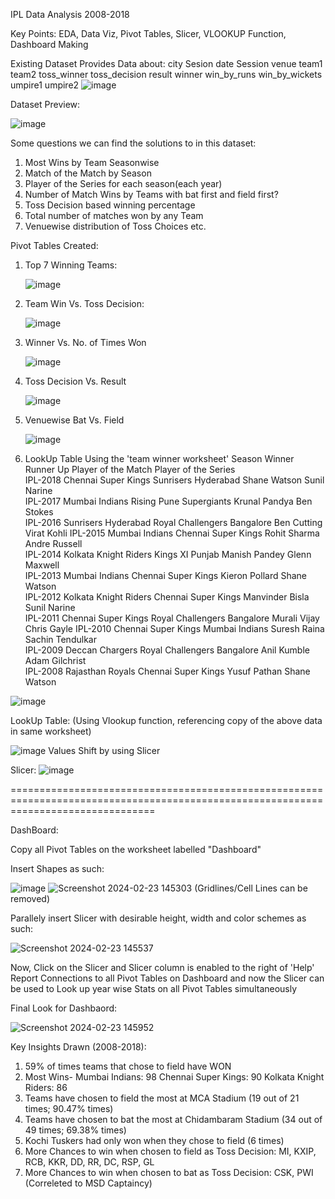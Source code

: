 IPL Data Analysis
2008-2018

Key Points: EDA, Data Viz, Pivot Tables, Slicer, VLOOKUP Function, Dashboard Making

Existing Dataset Provides Data about:
city	Sesion	date	Session	venue	team1	team2	toss_winner	toss_decision	result	winner	win_by_runs	win_by_wickets	umpire1	umpire2
![image](https://github.com/Joshiakshaj/IPL_Data_Analysis/assets/129145776/644d0c3a-1d3a-4f7e-9950-74daa0834736)

Dataset Preview:

![image](https://github.com/Joshiakshaj/IPL_Data_Analysis/assets/129145776/5d5ea2fe-c037-4337-989a-d350f4a8d0c3)

Some questions we can find the solutions to in this dataset:
1. Most Wins by Team Seasonwise
2. Match of the Match by Season
3. Player of the Series for each season(each year)
4. Number of Match Wins by Teams with bat first and field first?
5. Toss Decision based winning percentage
6. Total number of matches won by any Team
7. Venuewise distribution of Toss Choices etc.

Pivot Tables Created:
1. Top 7 Winning Teams:
   
   ![image](https://github.com/Joshiakshaj/IPL_Data_Analysis/assets/129145776/b11290bd-8b2e-4008-985d-ccfb04dd74de)

2. Team Win Vs. Toss Decision:
   
   ![image](https://github.com/Joshiakshaj/IPL_Data_Analysis/assets/129145776/0acb8341-caa3-4a9d-9021-7aa62626c820)

3. Winner Vs. No. of Times Won
   
   ![image](https://github.com/Joshiakshaj/IPL_Data_Analysis/assets/129145776/776cd456-d25a-44b0-9d29-5edcafbcfb4d)

4. Toss Decision Vs. Result
   
   ![image](https://github.com/Joshiakshaj/IPL_Data_Analysis/assets/129145776/f78c2895-4e7b-44c2-bbf0-f8236ac71483)

5. Venuewise Bat Vs. Field
    
   ![image](https://github.com/Joshiakshaj/IPL_Data_Analysis/assets/129145776/fcf70623-f24f-43a5-a923-dd7d79d6e7bb)

6. LookUp Table
   Using the 'team winner worksheet'
   Season	Winner	Runner Up	Player of the Match	Player of the Series	
IPL-2018	Chennai Super Kings	Sunrisers Hyderabad	Shane Watson	Sunil Narine	
IPL-2017	Mumbai Indians	Rising Pune Supergiants	Krunal Pandya	Ben Stokes	
IPL-2016	Sunrisers Hyderabad	Royal Challengers Bangalore	Ben Cutting	Virat Kohli	
IPL-2015	Mumbai Indians	Chennai Super Kings	Rohit Sharma	Andre Russell	
IPL-2014	Kolkata Knight Riders	Kings XI Punjab	Manish Pandey	Glenn Maxwell	
IPL-2013	Mumbai Indians	Chennai Super Kings	Kieron Pollard	Shane Watson	
IPL-2012	Kolkata Knight Riders	Chennai Super Kings	Manvinder Bisla	Sunil Narine	
IPL-2011	Chennai Super Kings	Royal Challengers Bangalore	Murali Vijay	Chris Gayle	
IPL-2010	Chennai Super Kings	Mumbai Indians	Suresh Raina	Sachin Tendulkar	
IPL-2009	Deccan Chargers	Royal Challengers Bangalore	Anil Kumble	Adam Gilchrist	
IPL-2008	Rajasthan Royals	Chennai Super Kings	Yusuf Pathan	Shane Watson	

![image](https://github.com/Joshiakshaj/IPL_Data_Analysis/assets/129145776/7d8ae663-efcc-4430-b96b-c99ad081a764)

LookUp Table: (Using Vlookup function, referencing copy of the above data in same worksheet)

![image](https://github.com/Joshiakshaj/IPL_Data_Analysis/assets/129145776/d30a6d95-5472-41ed-a019-7c55d9b561a9)
Values Shift by using Slicer

Slicer: 
![image](https://github.com/Joshiakshaj/IPL_Data_Analysis/assets/129145776/b7a623f5-5899-4968-9d49-48aae3f528dd)

=====================================================================================================================================

DashBoard:

Copy all Pivot Tables on the worksheet labelled "Dashboard"

Insert Shapes as such:

![image](https://github.com/Joshiakshaj/IPL_Data_Analysis/assets/129145776/2d925e6f-0adf-4efc-844a-3084dc3c754d)
![Screenshot 2024-02-23 145303](https://github.com/Joshiakshaj/IPL_Data_Analysis/assets/129145776/e4e3dc52-af40-4e76-b816-00d30e8a8ba0)
(Gridlines/Cell Lines can be removed)

Parallely insert Slicer with desirable height, width and color schemes as such:


![Screenshot 2024-02-23 145537](https://github.com/Joshiakshaj/IPL_Data_Analysis/assets/129145776/b4f28fc3-5fa5-458c-bdca-a3318e130296)

Now, Click on the Slicer and Slicer column is enabled to the right of 'Help'
Report Connections to all Pivot Tables on Dashboard and now the Slicer can be used
to Look up year wise Stats on all Pivot Tables simultaneously

Final Look for Dashbaord:

![Screenshot 2024-02-23 145952](https://github.com/Joshiakshaj/IPL_Data_Analysis/assets/129145776/d8afe116-4018-4582-87eb-00d9e131251d)

Key Insights Drawn (2008-2018):
1. 59% of times teams that chose to field have WON
2. Most Wins- Mumbai Indians: 98
   Chennai Super Kings: 90
   Kolkata Knight Riders: 86
3. Teams have chosen to field the most at MCA Stadium (19 out of 21 times; 90.47% times)   
4. Teams have chosen to bat the most at Chidambaram Stadium (34 out of 49 times; 69.38% times)
5. Kochi Tuskers had only won when they chose to field (6 times)
6. More Chances to win when chosen to field as Toss Decision: MI, KXIP, RCB, KKR, DD, RR, DC, RSP, GL
7. More Chances to win when chosen to bat as Toss Decision: CSK, PWI (Correleted to MSD Captaincy)





    
   
   

   

   
   




